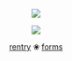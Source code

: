 <p align="center"
 
![](https://komarev.com/ghpvc/?username=meIon-soda&color=69e097&label=🍒&abbreviated=true)
<p align="center"
 
![ ](https://files.catbox.moe/bh7utv.gif)
<p align="center"
 ![ ](https://64.media.tumblr.com/8cc66b9d476c052b929f90ce8997bab5/ae35587be7ffe28f-c1/s75x75_c1/0fa57b414db820effe80d26a4bfa1defeb9a3b39.gifv) 
<p align="center"

[rentry](https://rentry.co/melon-float) ❀ [forms](https://docs.google.com/forms/d/e/1FAIpQLSfD87hycKBkQ2JJXUvY9ZHH2H9DR0TEX5E95J1Twmb5uJSpSw/viewform)

<p align="center"
